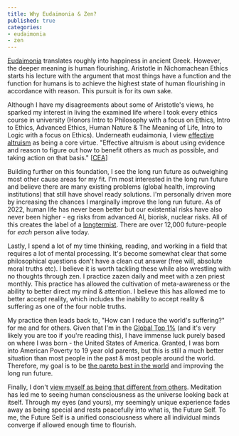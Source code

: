 ```yaml
---
title: Why Eudaimonia & Zen?
published: true
categories:
- eudaimonia
- zen
---
```


[Eudaimonia](https://en.wikipedia.org/wiki/Eudaimonia) translates roughly into happiness in ancient Greek. 
However, the deeper meaning is human flourishing. 
Aristotle in Nichomachean Ethics starts his lecture with the argument that most things have a function
and the function for humans is to achieve the highest state of human flourishing in accordance with reason. 
This pursuit is for its own sake.

Although I have my disagreements about some of Aristotle's views, 
he sparked my interest in living the examined life where I took every ethics course in university (Honors Intro to Philosophy with a focus on Ethics, Intro to Ethics, Advanced Ethics, Human Nature & The Meaning of Life, Intro to Logic with a focus on Ethics). Underneath eudaimonia, I view [effective altruism](https://en.wikipedia.org/wiki/Effective_altruism) as being a core virtue. "Effective altruism is about using evidence and reason to figure out how to benefit others as much as possible, and taking action on that basis." [[CEA](https://www.centreforeffectivealtruism.org/ceas-guiding-principles)]

Building further on this foundation, I see the long run future as outweighing most other cause areas for my fit.
I'm most interested in the long run future and believe there are many existing problems 
(global health, improving institutions) that still have shovel ready solutions.
I'm personally driven more by increasing the chances I marginally improve the long run future.
As of 2022, human life has never been better but our existential risks have also never been higher -
eg risks from advanced AI, biorisk, nuclear risks. All of this creates the label of a 
[longtermist](https://en.wikipedia.org/wiki/Longtermism).
There are over 12,000 future-people for _each_ person alive today.

Lastly, I spend a lot of my time thinking, reading, and working in a field that requires a lot of mental processing. 
It's become somewhat clear that some philosophical questions don't have a clean cut answer 
(free will, absolute moral truths etc). 
I believe it is worth tackling these while also wrestling with no thoughts through zen. 
I practice zazen daily and meet with a zen priest monthly. 
This practice has allowed the cultivation of meta-awareness or the ability to better direct my mind & attention. 
I believe this has allowed me to better accept reality, 
which includes the inability to accept reality & suffering as one of the four noble truths.

My practice then leads back to, "How can I reduce the world's suffering?" for me and for others. 
Given that I'm in the [Global Top 1%](https://howrichami.givingwhatwecan.org/how-rich-am-i) 
(and it's very likely you are too if you're reading this),
I have immense luck purely based on where I was born - the United States of America. 
Granted, I was born into American Poverty to 19 year old parents,
but this is still a much better situation than most people in the past & most people around the world. 
Therefore, my goal is to be [the pareto best in the world](https://www.lesswrong.com/posts/XvN2QQpKTuEzgkZHY/being-the-pareto-best-in-the-world)
and improving the long run future.

Finally, I don't [view myself as being that different from others](./Ego-Death).
Meditation has led me to seeing human consciousness as the universe looking back at itself. 
Through my eyes (and yours), 
my seemingly unique experience fades away as being special and rests peacefully into what is, the Future Self.
To me, the Future Self is a unified consciousness where all individual minds converge 
if allowed enough time to flourish.